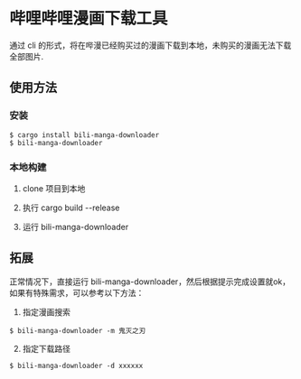 # 哔哩哔哩漫画下载工具

通过 cli 的形式，将在哔漫已经购买过的漫画下载到本地，未购买的漫画无法下载全部图片.

## 使用方法

### 安装

```shell
$ cargo install bili-manga-downloader
$ bili-manga-downloader
```

### 本地构建

1. clone 项目到本地

2. 执行 cargo build --release

3. 运行 bili-manga-downloader

## 拓展

正常情况下，直接运行 bili-manga-downloader，然后根据提示完成设置就ok，如果有特殊需求，可以参考以下方法：

1. 指定漫画搜索

```shell
$ bili-manga-downloader -m 鬼灭之刃
```
2. 指定下载路径

```shell
$ bili-manga-downloader -d xxxxxx
```
